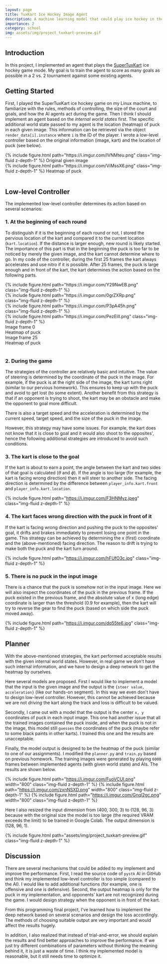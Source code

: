 ```yaml
---
layout: page
title: TuxKart Ice Hockey Image Agent
description: A machine learning model that could play ice hockey in the SuperTuxKart racing game
importance: 2
category: school
img: assets/img/project_tuxkart-preview.gif
---
```


## Introduction

In this project, I implemented an agent that plays the [SuperTuxKart](https://supertuxkart.net/) ice hockey game mode. My goal is to train the agent to score as many goals as possible in a 2 vs. 2 tournament against some existing agents.

## Getting Started

First, I played the SuperTuxKart ice hockey game on my Linux machine, to familiarize with the rules, methods of controlling, the size of the court and goals, and how the AI agents act during the game. Then I think I should implement an agent based on the *internal world states* first. The specific additional world state passed to my agent is the location (heatmap) of puck in each given image. This information can be retrieved via the object `render_data[i].instance` where `i` is the ID of the player. I wrote a low-level controller based on the original information (image, kart) and the location of puck (see below).

<div class="row">
    <div class="col-sm mt-3 mt-md-0">
        {% include figure.html path="https://i.imgur.com/IVNMteu.png" class="img-fluid z-depth-1" %}
        Original given image
    </div>
    <div class="col-sm mt-3 mt-md-0">
        {% include figure.html path="https://i.imgur.com/ViMssX6.png" class="img-fluid z-depth-1" %}
        Heatmap of puck
    </div>
</div>

<br />

## Low-level Controller

The implemented low-level controller determines its action based on several scenarios:

### 1. At the beginning of each round

To distinguish if it is the beginning of each round or not, I stored the pervious location of the kart and compared it to the current location (`kart.location`). If the distance is larger enough, new round is likely started. The importance of this part is that in the beginning the puck is too far to be noticed by merely the given image, and the kart cannot determine where to go. In my code of the controller, during the first 25 frames the kart always accelerates and use nitro if it is possible. After 25 frames, the puck is large enough and in front of the kart, the kart determines the action based on the following parts.

<div class="row">
    <div class="col-sm mt-3 mt-md-0">
        {% include figure.html path="https://i.imgur.com/Y29NwEB.png" class="img-fluid z-depth-1" %}
    </div>
    <div class="col-sm mt-3 mt-md-0">
        {% include figure.html path="https://i.imgur.com/0grZXRp.png" class="img-fluid z-depth-1" %}
    </div>
    <div class="col-sm mt-3 mt-md-0">
        {% include figure.html path="https://i.imgur.com/P3pA45h.png" class="img-fluid z-depth-1" %}
    </div>
    <div class="col-sm mt-3 mt-md-0">
        {% include figure.html path="https://i.imgur.com/PezEiII.png" class="img-fluid z-depth-1" %}
    </div>
</div>
<div class="row">
    <div class="col-sm mt-3 mt-md-0">
        Image frame 0
    </div>
    <div class="col-sm mt-3 mt-md-0">
        Heatmap of puck
    </div>
    <div class="col-sm mt-3 mt-md-0">
        Image frame 25
    </div>
    <div class="col-sm mt-3 mt-md-0">
        Heatmap of puck
    </div>
</div>
<br />

### 2. During the game

The strategies of the controller are relatively basic and intuitive. The value of steering is determined by the coordinate of the puck in the image. For example, if the puck is at the right side of the image, the kart turns right (similar to our pervious homework). This ensures to keep up with the puck and avoid to get lost (to some extent). Another benefit from this strategy is that if an opponent is trying to shoot, the kart may be an obstacle and make the opponent to goal more difficult.

There is also a target speed and the acceleration is determined by the current speed, target speed, and the size of the puck in the image.

However, this strategy may have some issues. For example, the kart does not know that it is close to goal and it would also shoot to the opposites', hence the following additional strategies are introduced to avoid such conditions.

### 3. The kart is close to the goal

If the kart is about to earn a point, the angle between the kart and two sides of that goal is calculated ($\theta$ and $\phi$). If the angle is too large (for example, the kart is facing wrong direction) then it will steer to another side. The facing direction is determined by the difference between `player_info.kart.front` and `player_info.kart.location`.

{% include figure.html path="https://i.imgur.com/F3HNMyz.jpeg" class="img-fluid z-depth-1" %} 

### 4. The kart faces wrong direction with the puck in front of it

If the kart is facing wrong direction and pushing the puck to the opposites' goal, it drifts and brakes immediately to prevent losing one point in the game. This strategy can be achieved by determining the x (first) coordinate and the (above-mentioned) facing direction. The reason to drift is trying to make both the puck and the kart turn around.

{% include figure.html path="https://i.imgur.com/hFUfO3c.jpg" class="img-fluid z-depth-1" %} 

### 5. There is no puck in the input image

There is a chance that the puck is somehow not in the input image. Here we will also inspect the coordinates of the puck in the previous frame. If the puck existed in the previous frame, and the absolute value of x (long edge) coordinate is larger than the threshold (0.9 for example), then the kart will try to reverse the gear to find the puck (based on which side the puck moved away).

{% include figure.html path="https://i.imgur.com/dq55te6.jpg" class="img-fluid z-depth-1" %} 

## Planner

With the above-mentioned strategies, the kart performed acceptable results with the given internal world states. However, in real game we don't have such internal information, and we have to design a deep network to get the heatmap by ourselves.

Here several models are proposed. First I would like to implement a model that the input is the given image and the output is the `{steer value, acceleration}` (like our hands-on segment). In this way we even don't have to design low-level controller. However, this cannot be achieved because we are not *driving* the kart along the track and loss is difficult to be valued. 

Secondly, I came out with a model that the output is the center `x, y` coordinates of puck in each input image. This one had another issue that all the trained images contained the puck inside, and when the puck is not in the image, this model still `guesses` the coordinates of the puck (maybe refer to some black paints in other karts). I trained this one and the results are unacceptable.

Finally, the model output is designed to be the heatmap of the puck (similar to one of our assignments). I modified the `planner.py` and `train.py` based on previous homework. The training images were generated by playing `6000` frames between implemented agents (with given world state) and AIs. The results are shown below.

{% include figure.html path="https://i.imgur.com/FuoVCUI.png" width="800" class="img-fluid z-depth-1" %}
{% include figure.html path="https://i.imgur.com/zxnNSXD.png" width="800" class="img-fluid z-depth-1" %}
{% include figure.html path="https://i.imgur.com/Gnql2gc.png" width="800" class="img-fluid z-depth-1" %}

Here I also resized the input dimension from (400, 300, 3) to (128, 96, 3) because with the original size the model is too large (the required VRAM exceeds the limit) to be trained in Google Colab. The output dimension is (128, 96, 1).

{% include figure.html path="assets/img/project_tuxkart-preview.gif" class="img-fluid z-depth-1" %}

## Discussion

There are several mechanisms that could be added to my implement and improve the performance. First, I read the source code of `pystk` AI in GitHub and think my implemented low-level controller is too simple (compared to the AI). I would like to add additional functions (for example, one is offensive and one is defensive). Second, the output heatmap is only for the puck in my implementation, and opponents' kart are not recognized during the game. I would design strategy when the opponent is in front of the kart.

From this programming final project, I've learned how to implement the deep network based on several scenarios and design the loss accordingly. The methods of choosing suitable output are very important and would affect the results hugely.

In addition, I also realized that instead of trial-and-error, we should explain the results and find better approaches to improve the performance. If we just try different combinations of parameters without thinking the meaning behind it, it is just a waste of time. I think my implemented model is reasonable, but it still needs time to optimize it.
